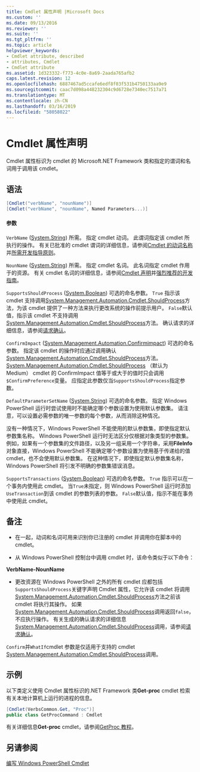 ```yaml
---
title: Cmdlet 属性声明 |Microsoft Docs
ms.custom: ''
ms.date: 09/13/2016
ms.reviewer: ''
ms.suite: ''
ms.tgt_pltfrm: ''
ms.topic: article
helpviewer_keywords:
- Cmdlet attribute, described
- attributes, Cmdlet
- Cmdlet attribute
ms.assetid: 1d323332-f773-4c0e-8a69-2aada765afb2
caps.latest.revision: 12
ms.openlocfilehash: 6887467ad5ccafe6edf8f03f531b4750133aa9e9
ms.sourcegitcommit: caac7d098a448232304c9d6728e7340ec7517a71
ms.translationtype: MT
ms.contentlocale: zh-CN
ms.lasthandoff: 03/16/2019
ms.locfileid: "58058022"
---
```

# <a name="cmdlet-attribute-declaration"></a>Cmdlet 属性声明

Cmdlet 属性标识为 cmdlet 的 Microsoft.NET Framework 类和指定的谓词和名词用于调用该 cmdlet。

## <a name="syntax"></a>语法

```csharp
[Cmdlet("verbName", "nounName")]
[Cmdlet("verbName", "nounName", Named Parameters...)]
```

#### <a name="parameters"></a>参数

`VerbName` ([System.String](/dotnet/api/System.String)) 所需。 指定 cmdlet 动词。 此谓词指定该 cmdlet 所执行的操作。 有关已批准的 cmdlet 谓词的详细信息，请参阅[Cmdlet 的动词名称](./approved-verbs-for-windows-powershell-commands.md)并[所需开发指导原则](./required-development-guidelines.md)。

`NounName` ([System.String](/dotnet/api/System.String)) 所需。 指定 cmdlet 名词。 此名词指定 cmdlet 作用于的资源。 有关 cmdlet 名词的详细信息，请参阅[Cmdlet 声明](./cmdlet-class-declaration.md)并[强烈推荐的开发指南](./strongly-encouraged-development-guidelines.md)。

`SupportsShouldProcess` ([System.Boolean](/dotnet/api/System.Boolean)) 可选的命名参数。 `True` 指示该 cmdlet 支持调用[System.Management.Automation.Cmdlet.ShouldProcess](/dotnet/api/System.Management.Automation.Cmdlet.ShouldProcess)方法，为该 cmdlet 提供了一种方法来执行更改系统的操作前提示用户。 `False`默认值，指示该 cmdlet 不支持调用[System.Management.Automation.Cmdlet.ShouldProcess](/dotnet/api/System.Management.Automation.Cmdlet.ShouldProcess)方法。 确认请求的详细信息，请参阅[请求确认](./requesting-confirmation-from-cmdlets.md)。

`ConfirmImpact` ([System.Management.Automation.Confirmimpact](/dotnet/api/System.Management.Automation.ConfirmImpact)) 可选的命名参数。 指定该 cmdlet 的操作时应通过调用确认[System.Management.Automation.Cmdlet.ShouldProcess](/dotnet/api/System.Management.Automation.Cmdlet.ShouldProcess)方法。 [System.Management.Automation.Cmdlet.ShouldProcess](/dotnet/api/System.Management.Automation.Cmdlet.ShouldProcess) （默认为 Medium） cmdlet 的 ConfirmImpact 值等于或大于的值时只会调用`$ConfirmPreference`变量。 应指定此参数仅当`SupportsShouldProcess`指定参数。

`DefaultParameterSetName` ([System.String](/dotnet/api/System.String)) 可选的命名参数。 指定 Windows PowerShell 运行时尝试使用时不能确定哪个参数设置为使用默认参数集。 请注意，可以设置必需参数的唯一参数的每个参数，从而消除这种情况。

没有一种情况下，Windows PowerShell 不能使用的默认参数集，即使指定默认参数集名称。 Windows PowerShell 运行时无法区分仅根据对象类型的参数集。 例如，如果有一个参数集的文件路径，以及另一组采用一个字符串，采用**FileInfo**对象直接，Windows PowerShell 不能确定哪个参数设置为使用基于传递给的值cmdlet，也不会使用默认参数集。 在这种情况下，即使指定默认参数集名称，Windows PowerShell 将引发不明确的参数集错误消息。

`SupportsTransactions` ([System.Boolean](/dotnet/api/System.Boolean)) 可选的命名参数。 `True` 指示可以在一个事务内使用此 cmdlet。 当`True`未指定，则 Windows PowerShell 运行时添加`UseTransaction`到该 cmdlet 的参数列表的参数。 `False`默认值，指示不能在事务中使用此 cmdlet。

## <a name="remarks"></a>备注

- 在一起，动词和名词可用来识别你已注册的 cmdlet 并调用你在脚本中的 cmdlet。

- 从 Windows PowerShell 控制台中调用 cmdlet 时，该命令类似于以下命令：

**VerbName-NounName**

- 更改资源在 Windows PowerShell 之外的所有 cmdlet 应都包括`SupportsShouldProcess`关键字声明 Cmdlet 属性，它允许该 cmdlet 将调用[System.Management.Automation.Cmdlet.ShouldProcess](/dotnet/api/System.Management.Automation.Cmdlet.ShouldProcess)方法之前该 cmdlet 将执行其操作。 如果[System.Management.Automation.Cmdlet.ShouldProcess](/dotnet/api/System.Management.Automation.Cmdlet.ShouldProcess)调用返回`false`，不应执行操作。 有关生成的确认请求的详细信息[System.Management.Automation.Cmdlet.ShouldProcess](/dotnet/api/System.Management.Automation.Cmdlet.ShouldProcess)调用，请参阅[请求确认](./requesting-confirmation-from-cmdlets.md)。

`Confirm`并`WhatIf`cmdlet 参数是仅适用于支持的 cmdlet [System.Management.Automation.Cmdlet.ShouldProcess](/dotnet/api/System.Management.Automation.Cmdlet.ShouldProcess)调用。

## <a name="example"></a>示例

以下类定义使用 Cmdlet 属性标识的.NET Framework 类**Get-proc** cmdlet 检索有关本地计算机上运行的进程的信息。

```csharp
[Cmdlet(VerbsCommon.Get, "Proc")]
public class GetProcCommand : Cmdlet
```

有关详细信息**Get-proc** cmdlet，请参阅[GetProc 教程](./getproc-tutorial.md)。

## <a name="see-also"></a>另请参阅

[编写 Windows PowerShell Cmdlet](./writing-a-windows-powershell-cmdlet.md)
